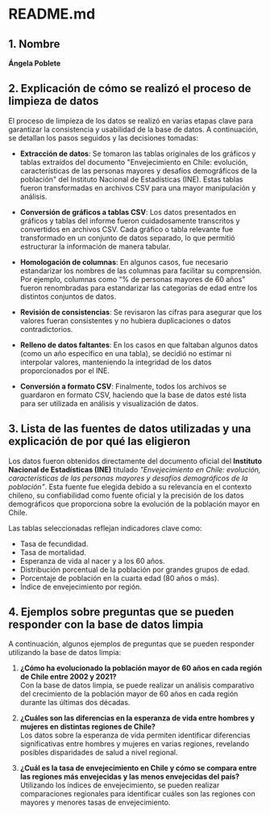 # README.md

## 1. Nombre
**Ángela Poblete**

## 2. Explicación de cómo se realizó el proceso de limpieza de datos

El proceso de limpieza de los datos se realizó en varias etapas clave para garantizar la consistencia y usabilidad de la base de datos. A continuación, se detallan los pasos seguidos y las decisiones tomadas:

- **Extracción de datos**: Se tomaron las tablas originales de los gráficos y tablas extraídos del documento "Envejecimiento en Chile: evolución, características de las personas mayores y desafíos demográficos de la población" del Instituto Nacional de Estadísticas (INE). Estas tablas fueron transformadas en archivos CSV para una mayor manipulación y análisis.

- **Conversión de gráficos a tablas CSV**: Los datos presentados en gráficos y tablas del informe fueron cuidadosamente transcritos y convertidos en archivos CSV. Cada gráfico o tabla relevante fue transformado en un conjunto de datos separado, lo que permitió estructurar la información de manera tabular.

- **Homologación de columnas**: En algunos casos, fue necesario estandarizar los nombres de las columnas para facilitar su comprensión. Por ejemplo, columnas como “% de personas mayores de 60 años” fueron renombradas para estandarizar las categorías de edad entre los distintos conjuntos de datos.

- **Revisión de consistencias**: Se revisaron las cifras para asegurar que los valores fueran consistentes y no hubiera duplicaciones o datos contradictorios.

- **Relleno de datos faltantes**: En los casos en que faltaban algunos datos (como un año específico en una tabla), se decidió no estimar ni interpolar valores, manteniendo la integridad de los datos proporcionados por el INE.

- **Conversión a formato CSV**: Finalmente, todos los archivos se guardaron en formato CSV, haciendo que la base de datos esté lista para ser utilizada en análisis y visualización de datos.

## 3. Lista de las fuentes de datos utilizadas y una explicación de por qué las eligieron

Los datos fueron obtenidos directamente del documento oficial del **Instituto Nacional de Estadísticas (INE)** titulado *"Envejecimiento en Chile: evolución, características de las personas mayores y desafíos demográficos de la población"*. Esta fuente fue elegida debido a su relevancia en el contexto chileno, su confiabilidad como fuente oficial y la precisión de los datos demográficos que proporciona sobre la evolución de la población mayor en Chile. 

Las tablas seleccionadas reflejan indicadores clave como:

- Tasa de fecundidad.
- Tasa de mortalidad.
- Esperanza de vida al nacer y a los 60 años.
- Distribución porcentual de la población por grandes grupos de edad.
- Porcentaje de población en la cuarta edad (80 años o más).
- Índice de envejecimiento por región.

## 4. Ejemplos sobre preguntas que se pueden responder con la base de datos limpia

A continuación, algunos ejemplos de preguntas que se pueden responder utilizando la base de datos limpia:

1. **¿Cómo ha evolucionado la población mayor de 60 años en cada región de Chile entre 2002 y 2021?**  
   Con la base de datos limpia, se puede realizar un análisis comparativo del crecimiento de la población mayor de 60 años en cada región durante las últimas dos décadas.

2. **¿Cuáles son las diferencias en la esperanza de vida entre hombres y mujeres en distintas regiones de Chile?**  
   Los datos sobre la esperanza de vida permiten identificar diferencias significativas entre hombres y mujeres en varias regiones, revelando posibles disparidades de salud a nivel regional.

3. **¿Cuál es la tasa de envejecimiento en Chile y cómo se compara entre las regiones más envejecidas y las menos envejecidas del país?**  
   Utilizando los índices de envejecimiento, se pueden realizar comparaciones regionales para identificar cuáles son las regiones con mayores y menores tasas de envejecimiento.

